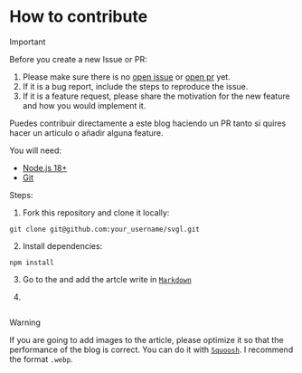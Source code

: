 # How to contribute

> [!IMPORTANT]
> Before you create a new Issue or PR:
>
> 1. Please make sure there is no [open issue](https://github.com/HectorMartinDama/Blog/issues) or [open pr](https://github.com/HectorMartinDama/blog/pulls) yet.
> 2. If it is a bug report, include the steps to reproduce the issue.
> 3. If it is a feature request, please share the motivation for the new feature and how you would implement it.

Puedes contribuir directamente a este blog haciendo un PR tanto si quires hacer un articulo o añadir alguna feature.

You will need:

- [Node.js 18+](https://nodejs.org/en/)
- [Git](https://www.git-scm.com/downloads)

Steps:

1. Fork this repository and clone it locally:

```
git clone git@github.com:your_username/svgl.git
```

2. Install dependencies:

```
npm install
```

3. Go to the and add the artcle write in [`Markdown`](https://www.markdownguide.org/basic-syntax/)

4.

```

```

> [!WARNING]
>
> If you are going to add images to the article, please optimize it so that the performance of the blog is correct. You can do it with [`Squoosh`](https://squoosh.app/). I recommend the format `.webp`.
